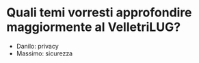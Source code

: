 # Quali temi vorresti approfondire maggiormente al VelletriLUG?

 - Danilo: privacy
 - Massimo: sicurezza
 
